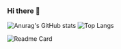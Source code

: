 ### Hi there 👋


![Anurag's GitHub stats](https://github-readme-stats.vercel.app/api?username=yamankubra&show_icons=true&theme=radical)
![Top Langs](https://github-readme-stats.vercel.app/api/top-langs/?username=yamankubra&layout=compact&theme=radical)

![Readme Card](https://github-readme-stats.vercel.app/api/pin/?username=yamankubra&repo=github-readme-stats)


